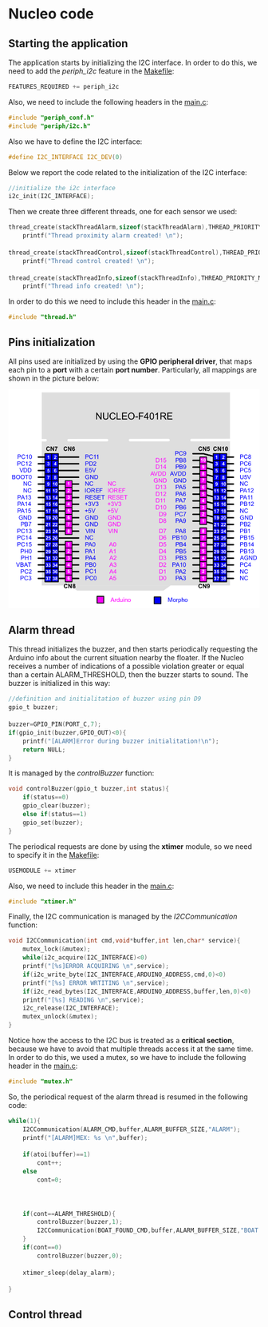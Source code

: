 # Nucleo code

## Starting the application
The application starts by initializing the I2C interface. In order to do this, we need to add the *periph_i2c* feature in the [Makefile](https://github.com/IlKaiser/IoT_Group-Project/blob/main/nucleo_code/Makefile):

```c
FEATURES_REQUIRED += periph_i2c
```

Also, we need to include the following headers in the [main.c](https://github.com/IlKaiser/IoT_Group-Project/blob/main/nucleo_code/main.c):

```c
#include "periph_conf.h"
#include "periph/i2c.h"
```

Also we have to define the I2C interface:

```c
#define I2C_INTERFACE I2C_DEV(0)
```


Below we report the code related to the initialization of the I2C interface:

```c
//initialize the i2c interface
i2c_init(I2C_INTERFACE);
```

Then we create three different threads, one for each sensor we used:
```c
thread_create(stackThreadAlarm,sizeof(stackThreadAlarm),THREAD_PRIORITY_MAIN,0,threadAlarm,NULL,"Thread Alarm detection");
	printf("Thread proximity alarm created! \n");
	
thread_create(stackThreadControl,sizeof(stackThreadControl),THREAD_PRIORITY_MAIN,0,threadControl,NULL,"Thread Control");
	printf("Thread control created! \n");
	
thread_create(stackThreadInfo,sizeof(stackThreadInfo),THREAD_PRIORITY_MAIN,0,threadInfo,NULL,"Thread Info ");
	printf("Thread info created! \n");
```

In order to do this we need to include this header in the [main.c](https://github.com/IlKaiser/IoT_Group-Project/blob/main/nucleo_code/main.c):

```c
#include "thread.h"
```

## Pins initialization
All pins used are initialized by using the **GPIO peripheral driver**, that maps each pin to a **port** with a certain **port number**. Particularly, all mappings are shown in the picture below:

![img](https://github.com/IlKaiser/IoT_Group-Project/blob/main/imgs/conversions.png)

## Alarm thread

This thread initializes the buzzer, and then starts periodically requesting the Arduino info about the current situation nearby the floater. If the Nucleo receives a number of indications of a possible violation greater or equal than a certain ALARM_THRESHOLD, then the buzzer starts to sound.
The buzzer is initialized in this way:

```c
//definition and initialitation of buzzer using pin D9
gpio_t buzzer;

buzzer=GPIO_PIN(PORT_C,7);
if(gpio_init(buzzer,GPIO_OUT)<0){
    printf("[ALARM]Error during buzzer initialitation!\n");
    return NULL;
}
```

It is managed by the *controlBuzzer* function:

```c
void controlBuzzer(gpio_t buzzer,int status){
    if(status==0)
	gpio_clear(buzzer);
    else if(status==1)
	gpio_set(buzzer);
}
```

The periodical requests are done by using the **xtimer** module, so we need to specify it in the [Makefile](https://github.com/IlKaiser/IoT_Group-Project/blob/main/nucleo_code/Makefile):

```c
USEMODULE += xtimer
```

Also, we need to include this header in the [main.c](https://github.com/IlKaiser/IoT_Group-Project/blob/main/nucleo_code/main.c):

```c
#include "xtimer.h"
```

Finally, the I2C communication is managed by the *I2CCommunication* function:

```c
void I2CCommunication(int cmd,void*buffer,int len,char* service){
    mutex_lock(&mutex);
    while(i2c_acquire(I2C_INTERFACE)<0)
	printf("[%s]ERROR ACQUIRING \n",service);
    if(i2c_write_byte(I2C_INTERFACE,ARDUINO_ADDRESS,cmd,0)<0)
	printf("[%s] ERROR WRTITING \n",service);
    if(i2c_read_bytes(I2C_INTERFACE,ARDUINO_ADDRESS,buffer,len,0)<0)
	printf("[%s] READING \n",service);
    i2c_release(I2C_INTERFACE);
    mutex_unlock(&mutex);	
}
```

Notice how the access to the I2C bus is treated as a **critical section**, because we have to avoid that multiple threads access it at the same time. In order to do this, we used a mutex, so we have to include the following header in the [main.c](https://github.com/IlKaiser/IoT_Group-Project/blob/main/nucleo_code/main.c):

```c
#include "mutex.h"
```

So, the periodical request of the alarm thread is resumed in the following code:

```c
while(1){
	I2CCommunication(ALARM_CMD,buffer,ALARM_BUFFER_SIZE,"ALARM");
	printf("[ALARM]MEX: %s \n",buffer);
		
	if(atoi(buffer)==1)
		cont++;
	else
		cont=0;
			
			
		
	if(cont==ALARM_THRESHOLD){
		controlBuzzer(buzzer,1);
		I2CCommunication(BOAT_FOUND_CMD,buffer,ALARM_BUFFER_SIZE,"BOAT FOUNDs");
	}
	if(cont==0)
		controlBuzzer(buzzer,0);
		
	xtimer_sleep(delay_alarm);
	
}
```

## Control thread



